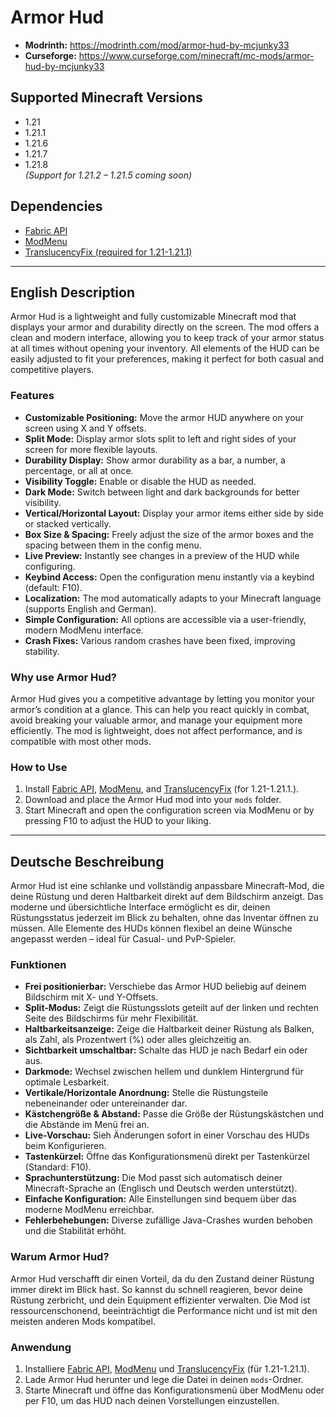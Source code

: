 # Armor Hud

- **Modrinth:** https://modrinth.com/mod/armor-hud-by-mcjunky33  
- **Curseforge:** https://www.curseforge.com/minecraft/mc-mods/armor-hud-by-mcjunky33  

## Supported Minecraft Versions

- 1.21
- 1.21.1
- 1.21.6
- 1.21.7
- 1.21.8  
*(Support for 1.21.2 – 1.21.5 coming soon)*

## Dependencies

- [Fabric API](https://modrinth.com/mod/fabric-api)
- [ModMenu](https://modrinth.com/mod/modmenu)
- [TranslucencyFix (required for 1.21-1.21.1)](https://modrinth.com/mod/translucencyfix/)

---

## English Description

Armor Hud is a lightweight and fully customizable Minecraft mod that displays your armor and durability directly on the screen. The mod offers a clean and modern interface, allowing you to keep track of your armor status at all times without opening your inventory. All elements of the HUD can be easily adjusted to fit your preferences, making it perfect for both casual and competitive players.

### Features

- **Customizable Positioning:** Move the armor HUD anywhere on your screen using X and Y offsets.
- **Split Mode:** Display armor slots split to left and right sides of your screen for more flexible layouts.
- **Durability Display:** Show armor durability as a bar, a number, a percentage, or all at once.
- **Visibility Toggle:** Enable or disable the HUD as needed.
- **Dark Mode:** Switch between light and dark backgrounds for better visibility.
- **Vertical/Horizontal Layout:** Display your armor items either side by side or stacked vertically.
- **Box Size & Spacing:** Freely adjust the size of the armor boxes and the spacing between them in the config menu.
- **Live Preview:** Instantly see changes in a preview of the HUD while configuring.
- **Keybind Access:** Open the configuration menu instantly via a keybind (default: F10).
- **Localization:** The mod automatically adapts to your Minecraft language (supports English and German).
- **Simple Configuration:** All options are accessible via a user-friendly, modern ModMenu interface.
- **Crash Fixes:** Various random crashes have been fixed, improving stability.

### Why use Armor Hud?

Armor Hud gives you a competitive advantage by letting you monitor your armor’s condition at a glance. This can help you react quickly in combat, avoid breaking your valuable armor, and manage your equipment more efficiently. The mod is lightweight, does not affect performance, and is compatible with most other mods.

### How to Use

1. Install [Fabric API](https://modrinth.com/mod/fabric-api), [ModMenu](https://modrinth.com/mod/modmenu), and [TranslucencyFix](https://modrinth.com/mod/translucencyfix/) (for 1.21-1.21.1.).
2. Download and place the Armor Hud mod into your `mods` folder.
3. Start Minecraft and open the configuration screen via ModMenu or by pressing F10 to adjust the HUD to your liking.

---

## Deutsche Beschreibung

Armor Hud ist eine schlanke und vollständig anpassbare Minecraft-Mod, die deine Rüstung und deren Haltbarkeit direkt auf dem Bildschirm anzeigt. Das moderne und übersichtliche Interface ermöglicht es dir, deinen Rüstungsstatus jederzeit im Blick zu behalten, ohne das Inventar öffnen zu müssen. Alle Elemente des HUDs können flexibel an deine Wünsche angepasst werden – ideal für Casual- und PvP-Spieler.

### Funktionen

- **Frei positionierbar:** Verschiebe das Armor HUD beliebig auf deinem Bildschirm mit X- und Y-Offsets.
- **Split-Modus:** Zeigt die Rüstungsslots geteilt auf der linken und rechten Seite des Bildschirms für mehr Flexibilität.
- **Haltbarkeitsanzeige:** Zeige die Haltbarkeit deiner Rüstung als Balken, als Zahl, als Prozentwert (%) oder alles gleichzeitig an.
- **Sichtbarkeit umschaltbar:** Schalte das HUD je nach Bedarf ein oder aus.
- **Darkmode:** Wechsel zwischen hellem und dunklem Hintergrund für optimale Lesbarkeit.
- **Vertikale/Horizontale Anordnung:** Stelle die Rüstungsteile nebeneinander oder untereinander dar.
- **Kästchengröße & Abstand:** Passe die Größe der Rüstungskästchen und die Abstände im Menü frei an.
- **Live-Vorschau:** Sieh Änderungen sofort in einer Vorschau des HUDs beim Konfigurieren.
- **Tastenkürzel:** Öffne das Konfigurationsmenü direkt per Tastenkürzel (Standard: F10).
- **Sprachunterstützung:** Die Mod passt sich automatisch deiner Minecraft-Sprache an (Englisch und Deutsch werden unterstützt).
- **Einfache Konfiguration:** Alle Einstellungen sind bequem über das moderne ModMenu erreichbar.
- **Fehlerbehebungen:** Diverse zufällige Java-Crashes wurden behoben und die Stabilität erhöht.

### Warum Armor Hud?

Armor Hud verschafft dir einen Vorteil, da du den Zustand deiner Rüstung immer direkt im Blick hast. So kannst du schnell reagieren, bevor deine Rüstung zerbricht, und dein Equipment effizienter verwalten. Die Mod ist ressourcenschonend, beeinträchtigt die Performance nicht und ist mit den meisten anderen Mods kompatibel.

### Anwendung

1. Installiere [Fabric API](https://modrinth.com/mod/fabric-api), [ModMenu](https://modrinth.com/mod/modmenu) und [TranslucencyFix](https://modrinth.com/mod/translucencyfix/) (für 1.21-1.21.1).
2. Lade Armor Hud herunter und lege die Datei in deinen `mods`-Ordner.
3. Starte Minecraft und öffne das Konfigurationsmenü über ModMenu oder per F10, um das HUD nach deinen Vorstellungen einzustellen.